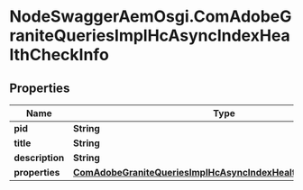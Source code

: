 # NodeSwaggerAemOsgi.ComAdobeGraniteQueriesImplHcAsyncIndexHealthCheckInfo

## Properties

Name | Type | Description | Notes
------------ | ------------- | ------------- | -------------
**pid** | **String** |  | [optional] 
**title** | **String** |  | [optional] 
**description** | **String** |  | [optional] 
**properties** | [**ComAdobeGraniteQueriesImplHcAsyncIndexHealthCheckProperties**](ComAdobeGraniteQueriesImplHcAsyncIndexHealthCheckProperties.md) |  | [optional] 


